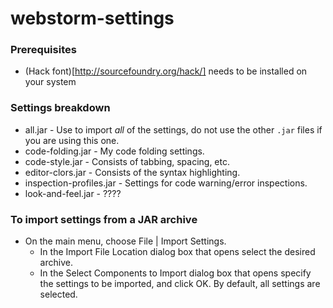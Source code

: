 # webstorm-settings

### Prerequisites

- (Hack font)[http://sourcefoundry.org/hack/] needs to be installed on your system

### Settings breakdown

- all.jar - Use to import *all* of the settings, do not use the other `.jar` files if you are using this one.
- code-folding.jar - My code folding settings.
- code-style.jar - Consists of tabbing, spacing, etc.
- editor-clors.jar - Consists of the syntax highlighting.
- inspection-profiles.jar - Settings for code warning/error inspections.
- look-and-feel.jar - ????

### To import settings from a JAR archive

- On the main menu, choose File | Import Settings.
  - In the Import File Location dialog box that opens select the desired archive.
  - In the Select Components to Import dialog box that opens specify the settings to be imported, and click OK. By default, all settings are selected.
